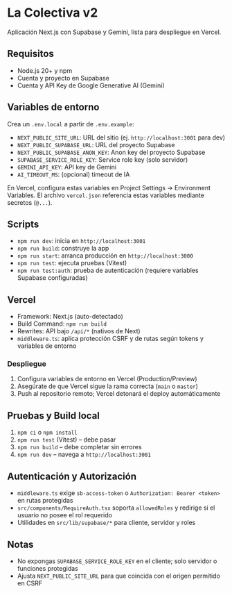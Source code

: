 # La Colectiva v2

Aplicación Next.js con Supabase y Gemini, lista para despliegue en Vercel.

## Requisitos

- Node.js 20+ y npm
- Cuenta y proyecto en Supabase
- Cuenta y API Key de Google Generative AI (Gemini)

## Variables de entorno

Crea un `.env.local` a partir de `.env.example`:

- `NEXT_PUBLIC_SITE_URL`: URL del sitio (ej. `http://localhost:3001` para dev)
- `NEXT_PUBLIC_SUPABASE_URL`: URL del proyecto Supabase
- `NEXT_PUBLIC_SUPABASE_ANON_KEY`: Anon key del proyecto Supabase
- `SUPABASE_SERVICE_ROLE_KEY`: Service role key (solo servidor)
- `GEMINI_API_KEY`: API key de Gemini
- `AI_TIMEOUT_MS`: (opcional) timeout de IA

En Vercel, configura estas variables en Project Settings → Environment Variables. El archivo `vercel.json` referencia estas variables mediante secretos (`@...`).

## Scripts

- `npm run dev`: inicia en `http://localhost:3001`
- `npm run build`: construye la app
- `npm run start`: arranca producción en `http://localhost:3000`
- `npm run test`: ejecuta pruebas (Vitest)
- `npm run test:auth`: prueba de autenticación (requiere variables Supabase configuradas)

## Vercel

- Framework: Next.js (auto-detectado)
- Build Command: `npm run build`
- Rewrites: API bajo `/api/*` (nativos de Next)
- `middleware.ts`: aplica protección CSRF y de rutas según tokens y variables de entorno

### Despliegue

1. Configura variables de entorno en Vercel (Production/Preview)
2. Asegúrate de que Vercel sigue la rama correcta (`main` o `master`)
3. Push al repositorio remoto; Vercel detonará el deploy automáticamente

## Pruebas y Build local

1. `npm ci` o `npm install`
2. `npm run test` (Vitest) – debe pasar
3. `npm run build` – debe completar sin errores
4. `npm run dev` – navega a `http://localhost:3001`

## Autenticación y Autorización

- `middleware.ts` exige `sb-access-token` o `Authorization: Bearer <token>` en rutas protegidas
- `src/components/RequireAuth.tsx` soporta `allowedRoles` y redirige si el usuario no posee el rol requerido
- Utilidades en `src/lib/supabase/*` para cliente, servidor y roles

## Notas

- No expongas `SUPABASE_SERVICE_ROLE_KEY` en el cliente; solo servidor o funciones protegidas
- Ajusta `NEXT_PUBLIC_SITE_URL` para que coincida con el origen permitido en CSRF
